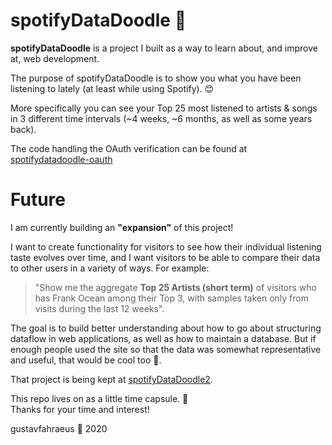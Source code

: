 # spotifyDataDoodle 🎵

**spotifyDataDoodle** is a project I built as a way to learn about, and improve at, web development. <br/>

The purpose of spotifyDataDoodle is to show you what you have been listening to lately (at least while using Spotify). 😊 <br/>

More specifically you can see your Top 25 most listened to artists & songs in 3 different time intervals (~4 weeks, ~6 months, as well as some years back).

The code handling the OAuth verification can be found at [spotifydatadoodle-oauth](https://github.com/gustavfahraeus/spotifydatadoodle-oauth)

# Future

I am currently building an **"expansion"** of this project! <br/>

I want to create functionality for visitors to see how their individual listening taste evolves over time, and I want visitors to be able to compare their data to other users in a variety of ways. For example: </br>
> "Show me the aggregate **Top 25 Artists (short term)** of visitors who has Frank Ocean among their Top 3, with samples taken only from visits during the last 12 weeks". <br>

The goal is to build better understanding about how to go about structuring dataflow in web applications, as well as how to maintain a database. But if enough people used the site so that the data was somewhat representative and useful, that would be cool too 🌱. <br/>


That project is being kept at [spotifyDataDoodle2](https://github.com/gustavfahraeus/spotifyDataDoodle2). <br/>

This repo lives on as a little time capsule. 🚀 <br/>
Thanks for your time and interest! 

gustavfahraeus 🦆 2020 
